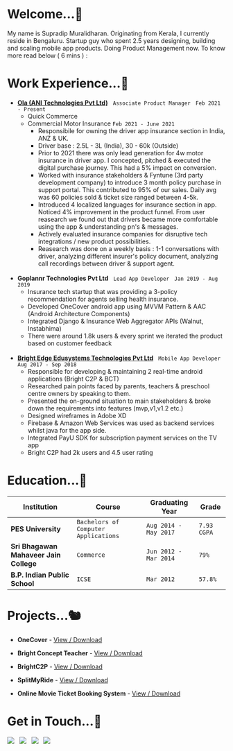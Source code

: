 <!--
**supro-96/supro-96** is a ✨ _special_ ✨ repository because its `README.md` (this file) appears on your GitHub profile.

Here are some ideas to get you started:

- 🔭 I’m currently working on ...
- 🌱 I’m currently learning ...
- 👯 I’m looking to collaborate on ...
- 🤔 I’m looking for help with ...
- 💬 Ask me about ...
- 📫 How to reach me: ...
- 😄 Pronouns: ...
- ⚡ Fun fact: ...
-->

# Welcome...:rat:


My name is Supradip Muralidharan. Originating from Kerala, I currently reside in Bengaluru. Startup guy who spent 2.5 years designing, building and scaling mobile app products. Doing Product Management now. To know more read below ( 6 mins ) :


# Work Experience...:bat:
* **[Ola (ANI Technologies Pvt Ltd)](https://in.linkedin.com/company/olacabs-com)** &nbsp; `Associate Product Manager` &nbsp; `Feb 2021 - Present`
  - Quick Commerce
  - Commercial Motor Insurance `Feb 2021 - June 2021`
      - Responsibile for owning the driver app insurance section in India, ANZ & UK. 
      - Driver base : 2.5L - 3L (India), 30 - 60k (Outside)
      - Prior to 2021 there was only lead generation for 4w motor insurance in driver app. I concepted, pitched & executed the digital purchase journey. This had a 5% impact on conversion.
      - Worked with insurance stakeholders & Fyntune (3rd party development company) to introduce 3 month policy purchase in support portal. This contributed to 95% of our sales. Daily avg was 60 policies sold & ticket size ranged between 4-5k.
      - Introduced 4 localized languages for insurance section in app. Noticed 4% improvement in the product funnel. From user reasearch we found out that drivers became more comfortable using the app & understanding pn's & messages.
      - Actively evaluated insurance companies for disruptive tech integrations / new product possibilities.
      - Reasearch was done on a weekly basis : 1-1 conversations with driver, analyzing different insurer's policy document, analyzing call recordings between driver & support agent.
  <br />
* **Goplannr Technologies Pvt Ltd** &nbsp; `Lead App Developer` &nbsp; `Jan 2019 - Aug 2019`
  - Insurance tech startup that was providing a 3-policy recommendation for agents selling health insurance.
  - Developed OneCover android app using MVVM Pattern & AAC (Android Architecture Components)
  - Integrated Django & Insurance Web Aggregator APIs (Walnut, Instabhima)
  - There were around 1.8k users & every sprint we iterated the product based on customer feedback
  <br />
* **[Bright Edge Edusystems Technologies Pvt Ltd](https://www.brightkidmont.com/)** &nbsp; `Mobile App Developer` &nbsp; `Aug 2017 - Sep 2018`
  - Responsible for developing & maintaining 2 real-time android applications (Bright C2P & BCT)
  - Researched pain points faced by parents, teachers & preschool centre owners by speaking to them.
  - Presented the on-ground situation to main stakeholders & broke down the requirements into features (mvp,v1,v1.2 etc.)
  - Designed wireframes in Adobe XD
  - Firebase & Amazon Web Services was used as backend services whilst java for the app side.
  - Integrated PayU SDK for subscription payment services on the TV app
  - Bright C2P had 2k users and 4.5 user rating

  
# Education...:owl:
Institution | Course | Graduating Year | Grade
------------ | ------------- | ------------ | ------------
**PES University** | `Bachelors of Computer Applications` | `Aug 2014 - May 2017` | `7.93 CGPA`
**Sri Bhagawan Mahaveer Jain College** | `Commerce` | `Jun 2012 - Mar 2014` | `79%`
**B.P. Indian Public School** | `ICSE` | `Mar 2012` | `57.8%`
  
# Projects...:chipmunk:

* **OneCover** - [View / Download](https://photos.app.goo.gl/vDsBTHGopbXi1vNb8)

* **Bright Concept Teacher** - [View / Download](https://github.com/supro-96/supro-96/blob/main/Bright%20Concept%20Teacher.pdf)

* **BrightC2P** - [View / Download](https://photos.app.goo.gl/vDsBTHGopbXi1vNb8)

* **SplitMyRide** - [View / Download](https://github.com/supro-96/supro-96/blob/main/SplitMyRide.pdf)

* **Online Movie Ticket Booking System** - [View / Download](https://github.com/supro-96/supro-96/blob/main/Online%20Movie%20Ticket%20Booking%20System.pdf)

# Get in Touch...:frog:

  <a href="https://stackoverflow.com/users/8525451/supro-96"><img src="https://img.shields.io/badge/-Stack_Overflow-F5F5F5?style=flat-square&amp;logo=StackOverflow"></a> &nbsp; <a href="https://www.youtube.com/channel/UCG0lG4-WSEakzf4dIzIlayA"><img src="https://img.shields.io/badge/-Youtube-F5F5F5?style=flat-square&amp;logo=Youtube&amp;logoColor=red"></a> &nbsp; <img src="https://img.shields.io/badge/-pradip.withu@gmail.com-F5F5F5?style=flat-square&amp;logo=Gmail"> &nbsp; <img src="https://img.shields.io/badge/-+917259837601-F5F5F5?style=flat-square&amp;logo=Whatsapp">  <br /> 
